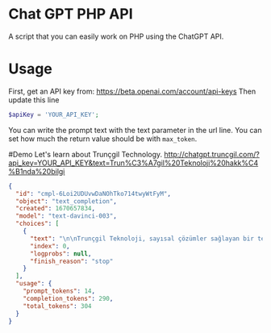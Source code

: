 # Chat GPT PHP API 
A script that you can easily work on PHP using the ChatGPT API.

# Usage
First, get an API key from:
https://beta.openai.com/account/api-keys
Then update this line
```php
$apiKey = 'YOUR_API_KEY';
```

You can write the prompt text with the text parameter in the url line.
You can set how much the return value should be with ```max_token```.

#Demo
Let's learn about Trunçgil Technology.
http://chatgpt.truncgil.com/?api_key=YOUR_API_KEY&text=Trun%C3%A7gil%20Teknoloji%20hakk%C4%B1nda%20bilgi

```json
{
  "id": "cmpl-6Loi2UDUvwDaNOhTko714twyWtFyM",
  "object": "text_completion",
  "created": 1670657834,
  "model": "text-davinci-003",
  "choices": [
    {
      "text": "\n\nTrunçgil Teknoloji, sayısal çözümler sağlayan bir teknoloji şirketidir. Şirket, sahip olduğu deneyim ve uzmanlıkla ürün ve hizmetler geliştirmektedir. Trunçgil Teknoloji, bulut bilişim, veri yönetimi, mobil çözümler, robotik, görüntü işleme, ölçeklenebilir kurumsal yazılımlar, ticari uygulamalar ve çoklu platformlar arasındaki her türlü alana hizmet sağlamaktadır. Bunların yanı sıra, Trunçgil Teknoloji, web sitesi ve uygulama geliştirme, makine öğrenimi ve tahmin modelleri, kurumsal ağ güvenliği, sanal gerçeklik, Artırılmış Gerçeklik ve nesnelerin interneti çözümleri sunmaktadır.",
      "index": 0,
      "logprobs": null,
      "finish_reason": "stop"
    }
  ],
  "usage": {
    "prompt_tokens": 14,
    "completion_tokens": 290,
    "total_tokens": 304
  }
}
```
